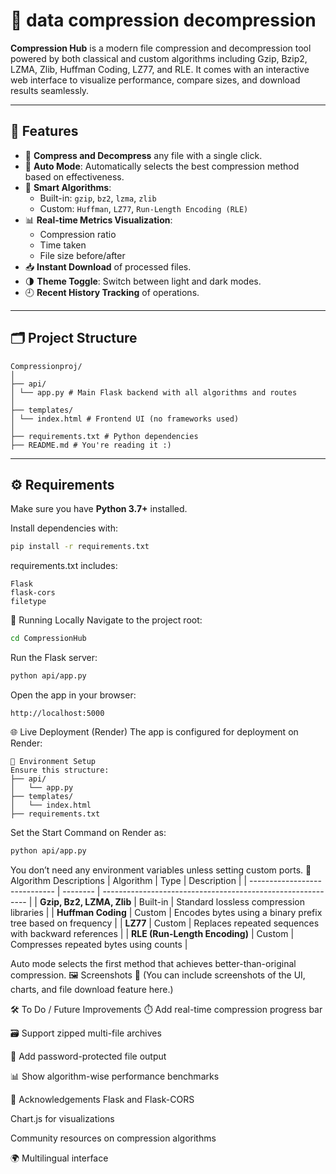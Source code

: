 # 🧬 data compression decompression

**Compression Hub** is a modern file compression and decompression tool powered by both classical and custom algorithms including Gzip, Bzip2, LZMA, Zlib, Huffman Coding, LZ77, and RLE. It comes with an interactive web interface to visualize performance, compare sizes, and download results seamlessly.

---

## 🚀 Features

- 🔄 **Compress and Decompress** any file with a single click.
- 🤖 **Auto Mode**: Automatically selects the best compression method based on effectiveness.
- 🧠 **Smart Algorithms**:
  - Built-in: `gzip`, `bz2`, `lzma`, `zlib`
  - Custom: `Huffman`, `LZ77`, `Run-Length Encoding (RLE)`
- 📊 **Real-time Metrics Visualization**:
  - Compression ratio
  - Time taken
  - File size before/after
- 📥 **Instant Download** of processed files.
- 🌗 **Theme Toggle**: Switch between light and dark modes.
- 🕘 **Recent History Tracking** of operations.

---

## 🗂️ Project Structure
```pgsql
Compressionproj/
│
├── api/
│ └── app.py # Main Flask backend with all algorithms and routes
│
├── templates/
│ └── index.html # Frontend UI (no frameworks used)
│
├── requirements.txt # Python dependencies
├── README.md # You're reading it :)
```


---

## ⚙️ Requirements

Make sure you have **Python 3.7+** installed.

Install dependencies with:

```bash
pip install -r requirements.txt
```
requirements.txt includes:
```nginx
Flask
flask-cors
filetype
```
🧪 Running Locally
Navigate to the project root:
```bash
cd CompressionHub
```
Run the Flask server:
```bash
python api/app.py
```
Open the app in your browser:
```arduino
http://localhost:5000
```
🌐 Live Deployment (Render)
The app is configured for deployment on Render:
```pgsql
📄 Environment Setup
Ensure this structure:
├── api/
│   └── app.py
├── templates/
│   └── index.html
├── requirements.txt
```

Set the Start Command on Render as:
```bash
python api/app.py
```
You don’t need any environment variables unless setting custom ports.
🧠 Algorithm Descriptions
| Algorithm                     | Type     | Description                                                 |
| ----------------------------- | -------- | ----------------------------------------------------------- |
| **Gzip, Bz2, LZMA, Zlib**     | Built-in | Standard lossless compression libraries                     |
| **Huffman Coding**            | Custom   | Encodes bytes using a binary prefix tree based on frequency |
| **LZ77**                      | Custom   | Replaces repeated sequences with backward references        |
| **RLE (Run-Length Encoding)** | Custom   | Compresses repeated bytes using counts                      |

Auto mode selects the first method that achieves better-than-original compression.
🖼️ Screenshots
📌 (You can include screenshots of the UI, charts, and file download feature here.)

🛠️ To Do / Future Improvements
⏱️ Add real-time compression progress bar

🗃️ Support zipped multi-file archives

🔐 Add password-protected file output

📊 Show algorithm-wise performance benchmarks

🙌 Acknowledgements
Flask and Flask-CORS

Chart.js for visualizations

Community resources on compression algorithms

🌍 Multilingual interface


